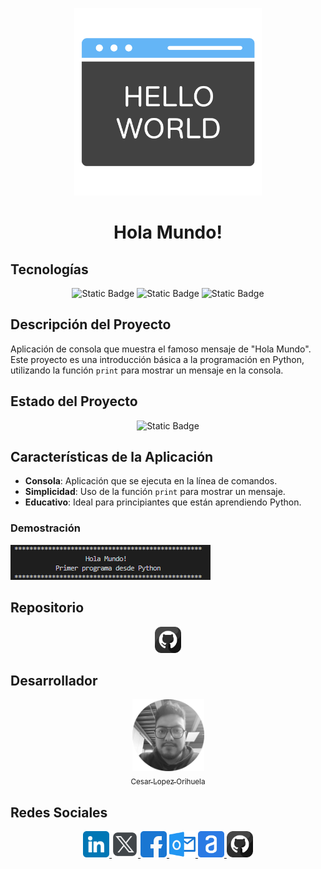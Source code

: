 <!-- Imagen de la aplicación centrada -->
<p align="center">
  <img src="./img/hola-mundo.png" width="300">
</p>

<!-- Nombre de la aplicación -->
<h1 align="center">Hola Mundo!</h1>

<!-- Programas y tecnologías utilizadas -->

## Tecnologías

<section align="center">

![Static Badge](https://img.shields.io/badge/LENGUAJE-PYTHON-yellow)
![Static Badge](https://img.shields.io/badge/VERSION-3.12-red)
![Static Badge](https://img.shields.io/badge/IDE-VSC-blue)

</section>

## Descripción del Proyecto

Aplicación de consola que muestra el famoso mensaje de "Hola Mundo". Este proyecto es una introducción básica a la programación en Python, utilizando la función `print` para mostrar un mensaje en la consola.

## Estado del Proyecto

<section align="center">

![Static Badge](https://img.shields.io/badge/ESTATUS-FINALIZADO-green)

</section>

## Características de la Aplicación

- **Consola**: Aplicación que se ejecuta en la línea de comandos.
- **Simplicidad**: Uso de la función `print` para mostrar un mensaje.
- **Educativo**: Ideal para principiantes que están aprendiendo Python.

### Demostración

![alt text](img/image.png)

## Repositorio

<section align="center">

<a href="https://github.com/Chinicuil87/programacionpython/tree/main/holaMund">
  <img src="../../img/github.png" alt="icono github" style="width:42px;height:42px;">
</a>

</section>

## Desarrollador

<section align="center">

[<img src="../../img/chinicuil.png" width=115><br><sub>Cesar Lopez Orihuela</sub>](https://github.com/Chinicuil87)

</section>

## Redes Sociales

<section align="center">

<a href="https://www.linkedin.com/in/cesar-lopez-orihuela-796b82271/">
  <img src="../../img/linkedin.png" alt="icono linkedin" style="width:42px;height:42px;">
</a>
<a href="https://twitter.com/Cesar_22_">
  <img src="../../img/logotipos.png" alt="icono twitter" style="width:42px;height:42px;">
</a>
<a href="https://www.facebook.com/23.Cesar">
  <img src="../../img/facebook.png" alt="icono facebook" style="width:42px;height:42px;">
</a>
<a href="mailto:clopezorihuela@hotmail.com">
  <img src="../../img/panorama.png" alt="icono correo electrónico" style="width:42px;height:42px;">
</a>
<a href="https://app.aluracursos.com/user/clopezorihuela">
  <img src="../../img/alura.png" alt="icono alura" style="width:42px;height:42px;">
</a>
<a href="https://github.com/Chinicuil87">
  <img src="../../img/github.png" alt="icono github" style="width:42px;height:42px;">
</a>

</section>
